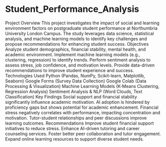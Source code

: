 # Student_Performance_Analysis
Project Overview
This project investigates the impact of social and learning environment factors on postgraduate student performance at Northumbria University London Campus. The study leverages data science, statistical analysis, and machine learning models to identify key challenges and propose recommendations for enhancing student success.
Objectives
Analyze student demographics, financial stability, mental health, and academic environment.
Implement machine learning models (e.g., clustering, regression) to identify trends.
Perform sentiment analysis to assess stress, job confidence, and motivation levels.
Provide data-driven recommendations to improve student experience and success.
Technologies Used
Python (Pandas, NumPy, Scikit-learn, Matplotlib, Seaborn)
Google Forms (Survey Data Collection)
Google Colab (Data Processing & Visualization)
Machine Learning Models (K-Means Clustering, Regression Analysis)
Sentiment Analysis & NLP (Word Clouds, Text Classification)
Key Findings
Social support and financial stability significantly influence academic motivation.
AI adoption is hindered by proficiency gaps but shows potential for academic enhancement.
Financial stress negatively correlates with performance, impacting concentration and motivation.
Tutor-student relationships and peer discussions improve learning outcomes.
Recommendations
Improve student financial support initiatives to reduce stress.
Enhance AI-driven tutoring and career counseling services.
Foster better peer collaboration and tutor engagement.
Expand online learning resources to support diverse student needs.
